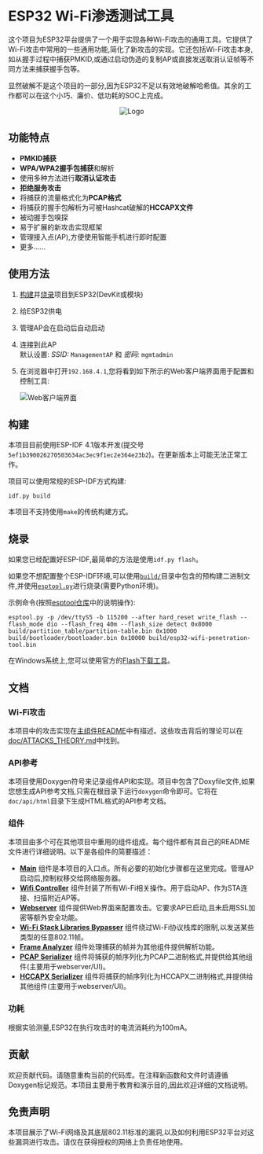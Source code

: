 # ESP32 Wi-Fi渗透测试工具

这个项目为ESP32平台提供了一个用于实现各种Wi-Fi攻击的通用工具。它提供了Wi-Fi攻击中常用的一些通用功能,简化了新攻击的实现。它还包括Wi-Fi攻击本身,如从握手过程中捕获PMKID,或通过启动伪造的复制AP或直接发送取消认证帧等不同方法来捕获握手包等。

显然破解不是这个项目的一部分,因为ESP32不足以有效地破解哈希值。其余的工作都可以在这个小巧、廉价、低功耗的SOC上完成。

<p align="center">
    <img src="doc/images/logo.png" alt="Logo">
</p>

## 功能特点
- **PMKID捕获**
- **WPA/WPA2握手包捕获**和解析  
- 使用多种方法进行**取消认证攻击**
- **拒绝服务攻击**
- 将捕获的流量格式化为**PCAP格式**
- 将捕获的握手包解析为可被Hashcat破解的**HCCAPX文件**
- 被动握手包嗅探
- 易于扩展的新攻击实现框架
- 管理接入点(AP),方便使用智能手机进行即时配置
- 更多......

## 使用方法
1. [构建](#Build)并[烧录](#Flash)项目到ESP32(DevKit或模块)
1. 给ESP32供电
1. 管理AP会在启动后自动启动
1. 连接到此AP\
默认设置:
*SSID:* `ManagementAP` 和 *密码:* `mgmtadmin`
1. 在浏览器中打开`192.168.4.1`,您将看到如下所示的Web客户端界面用于配置和控制工具:

    ![Web客户端界面](doc/images/ui-config.png)

## 构建
本项目目前使用ESP-IDF 4.1版本开发(提交号`5ef1b390026270503634ac3ec9f1ec2e364e23b2`)。在更新版本上可能无法正常工作。

项目可以使用常规的ESP-IDF方式构建:

```shell
idf.py build
```
本项目不支持使用`make`的传统构建方式。


## 烧录
如果您已经配置好ESP-IDF,最简单的方法是使用`idf.py flash`。

如果您不想配置整个ESP-IDF环境,可以使用[`build/`](build/)目录中包含的预构建二进制文件,并使用[`esptool.py`](https://github.com/espressif/esptool)进行烧录(需要Python环境)。

示例命令(按照[esptool仓库](https://github.com/espressif/esptool)中的说明操作):

```
esptool.py -p /dev/ttyS5 -b 115200 --after hard_reset write_flash --flash_mode dio --flash_freq 40m --flash_size detect 0x8000 build/partition_table/partition-table.bin 0x1000 build/bootloader/bootloader.bin 0x10000 build/esp32-wifi-penetration-tool.bin
```

在Windows系统上,您可以使用官方的[Flash下载工具](https://www.espressif.com/en/support/download/other-tools)。



## 文档
### Wi-Fi攻击
本项目中的攻击实现在[主组件README](main/)中有描述。这些攻击背后的理论可以在[doc/ATTACKS_THEORY.md](doc/ATTACKS_THEORY.md)中找到。

### API参考
本项目使用Doxygen符号来记录组件API和实现。项目中包含了Doxyfile文件,如果您想生成API参考文档,只需在根目录下运行`doxygen`命令即可。它将在`doc/api/html`目录下生成HTML格式的API参考文档。

### 组件
本项目由多个可在其他项目中重用的组件组成。每个组件都有其自己的README文件进行详细说明。以下是各组件的简要描述：

- [**Main**](main) 组件是本项目的入口点。所有必要的初始化步骤都在这里完成。管理AP启动后,控制权移交给网络服务器。
- [**Wifi Controller**](components/wifi_controller) 组件封装了所有Wi-Fi相关操作。用于启动AP、作为STA连接、扫描附近AP等。
- [**Webserver**](components/webserver) 组件提供Web界面来配置攻击。它要求AP已启动,且未启用SSL加密等额外安全功能。
- [**Wi-Fi Stack Libraries Bypasser**](components/wsl_bypasser) 组件绕过Wi-Fi协议栈库的限制,以发送某些类型的任意802.11帧。
- [**Frame Analyzer**](components/frame_analyzer) 组件处理捕获的帧并为其他组件提供解析功能。
- [**PCAP Serializer**](components/pcap_serializer) 组件将捕获的帧序列化为PCAP二进制格式,并提供给其他组件(主要用于webserver/UI)。
- [**HCCAPX Serializer**](components/hccapx_serializer) 组件将捕获的帧序列化为HCCAPX二进制格式,并提供给其他组件(主要用于webserver/UI)。

### 功耗
根据实验测量,ESP32在执行攻击时的电流消耗约为100mA。

## 贡献
欢迎贡献代码。请随意重构当前的代码库。在注释新函数和文件时请遵循Doxygen标记规范。本项目主要用于教育和演示目的,因此欢迎详细的文档说明。

## 免责声明
本项目展示了Wi-Fi网络及其底层802.11标准的漏洞,以及如何利用ESP32平台对这些漏洞进行攻击。请仅在获得授权的网络上负责任地使用。